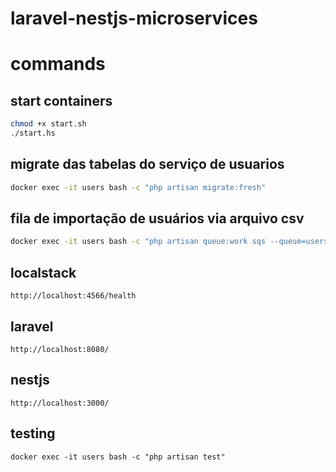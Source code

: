 # laravel-nestjs-microservices

# commands

## start containers
```bash
chmod +x start.sh
./start.hs
```
## migrate das tabelas do serviço de usuarios
```bash
docker exec -it users bash -c "php artisan migrate:fresh"
```

## fila de importação de usuários via arquivo csv
```bash
docker exec -it users bash -c "php artisan queue:work sqs --queue=users"
```

## localstack
```
http://localhost:4566/health
```

## laravel
```
http://localhost:8080/
```

## nestjs
```
http://localhost:3000/
```

## testing
```
docker exec -it users bash -c "php artisan test"
```
